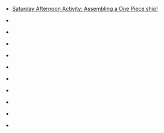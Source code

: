 
- [Saturday Afternoon Activity: Assembling a One Piece ship!](/2021/05/saturday-afternoon-activity-assembling-a-one-piece-ship/)

- [](/2019/11/dsg036/)

- [](/2019/09/eystoip/)

- [](/2018/08/9bjz0h/)

- [](/2016/09/bkyz0zqbxva/)

- [](/2016/05/bfjdvmhsoeb/)

- [](/2016/03/140802529795/)

- [](/2014/07/2alb9n/)

- [](/2013/06/1fgn1u/)

- [](/2011/12/144445312881262593/)

- [](/2011/06/c22mt0e/)

